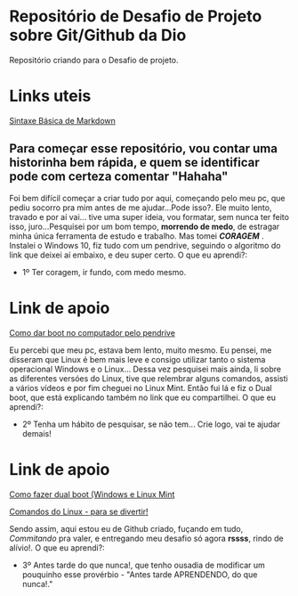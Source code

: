 # Repositório de Desafio de Projeto sobre Git/Github da Dio
Repositório criando para o Desafio de projeto.

# Links uteis
[Sintaxe Básica de Markdown](https://www.markdownguide.org/basic-syntax/)


## Para começar esse repositório, vou contar uma historinha bem rápida, e quem se identificar pode com certeza comentar **"Hahaha"**

Foi bem difícil começar a criar tudo por aqui, começando pelo meu pc, que pediu socorro pra mim antes de me ajudar...Pode isso?.
Ele muito lento, travado e por aí vai... tive uma super ideia, vou formatar, sem nunca ter feito isso, juro...Pesquisei por um bom tempo, **morrendo de medo**, de estragar minha única ferramenta de estudo e trabalho. Mas tomei **_CORAGEM_**  . Instalei o Windows 10, fiz tudo com um pendrive, seguindo o algoritmo do link que deixei aí embaixo, e deu super certo. O que eu aprendi?:

- 1º Ter coragem, ir fundo, com medo mesmo. 

 # Link de apoio 
 [Como dar boot no computador pelo pendrive](https://tecnoblog.net/responde/boot-pen-drive-windows-mac/)
 
 Eu percebi que meu pc, estava bem lento, muito mesmo. Eu pensei, me disseram que Linux é bem mais leve e consigo utilizar tanto o sistema operacional Windows e o Linux... Dessa vez pesquisei mais ainda, li sobre as diferentes versóes do Linux, tive que relembrar alguns comandos, assisti a vários vídeos e por fim cheguei no Linux Mint. Então fui lá e fiz o Dual boot, que está explicando também no link que eu compartilhei. O que eu aprendi?:
 
 - 2º Tenha um hábito de pesquisar, se não tem... Crie logo, vai te ajudar demais!
 
 
 # Link de apoio 
 [Como fazer dual boot (Windows e Linux Mint](https://www.topgadget.com.br/howto/linux/como-instalar-o-linux-mint.htm)
 
 [Comandos do Linux - para se divertir! ](https://www.linuxpro.com.br/dl/guia_500_comandos_Linux.pdf)
 
Sendo assim, aqui estou eu de Github criado, fuçando em tudo, _Commitando_ pra valer, e entregando meu desafio só agora **rssss**, rindo de alívio!. O que eu aprendi?: 

- 3º Antes tarde do que nunca!, que tenho ousadia de modificar um pouquinho esse provérbio - "Antes tarde APRENDENDO, do que nunca!."

<div align="center">
<imag src="![Michele](https://user-images.githubusercontent.com/80549126/149435642-2b0abe98-a561-4a94-b9ce-744b98b470dd.png)" />
</div>






 
 
 

